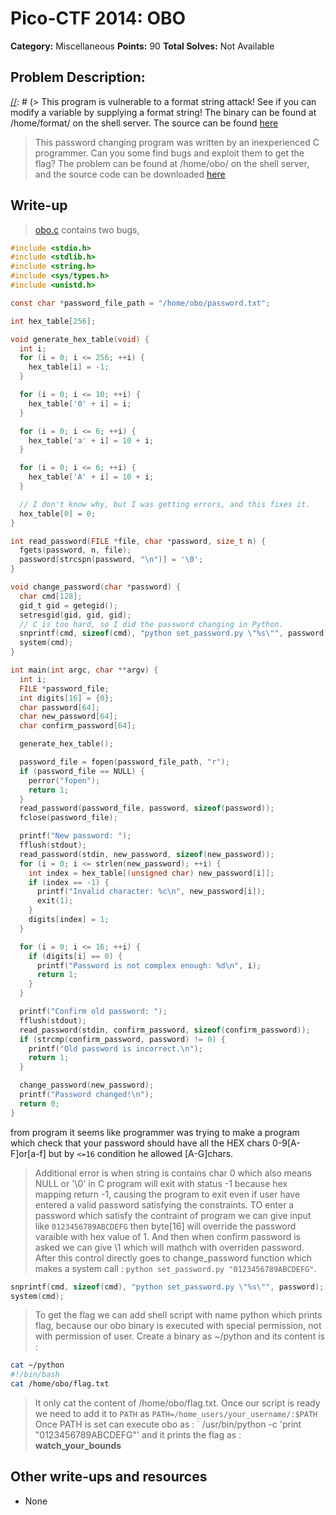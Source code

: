 # Pico-CTF 2014: OBO

**Category:** Miscellaneous
**Points:** 90
**Total Solves:** Not Available
## Problem Description:

[//]: # (> This program is vulnerable to a format string attack! See if you can modify a variable by supplying a format string! The binary can be found at /home/format/ on the shell server. The source can be found [here](format.c\).)
> This password changing program was written by an inexperienced C programmer. Can you some find bugs and exploit them to get the flag? The problem can be found at /home/obo/ on the shell server, and the source code can be downloaded [here](obo.c)

## Write-up
[//]: # (> Your write up goes here.)
> [obo.c](obo.c) contains two bugs,

```c
#include <stdio.h>
#include <stdlib.h>
#include <string.h>
#include <sys/types.h>
#include <unistd.h>

const char *password_file_path = "/home/obo/password.txt";

int hex_table[256];

void generate_hex_table(void) {
  int i;
  for (i = 0; i <= 256; ++i) {
    hex_table[i] = -1;
  }

  for (i = 0; i <= 10; ++i) {
    hex_table['0' + i] = i;
  }

  for (i = 0; i <= 6; ++i) {
    hex_table['a' + i] = 10 + i;
  }

  for (i = 0; i <= 6; ++i) {
    hex_table['A' + i] = 10 + i;
  }

  // I don't know why, but I was getting errors, and this fixes it.
  hex_table[0] = 0;
}

int read_password(FILE *file, char *password, size_t n) {
  fgets(password, n, file);
  password[strcspn(password, "\n")] = '\0';
}

void change_password(char *password) {
  char cmd[128];
  gid_t gid = getegid();
  setresgid(gid, gid, gid);
  // C is too hard, so I did the password changing in Python.
  snprintf(cmd, sizeof(cmd), "python set_password.py \"%s\"", password);
  system(cmd);
}

int main(int argc, char **argv) {
  int i;
  FILE *password_file;
  int digits[16] = {0};
  char password[64];
  char new_password[64];
  char confirm_password[64];

  generate_hex_table();

  password_file = fopen(password_file_path, "r");
  if (password_file == NULL) {
    perror("fopen");
    return 1;
  }
  read_password(password_file, password, sizeof(password));
  fclose(password_file);

  printf("New password: ");
  fflush(stdout);
  read_password(stdin, new_password, sizeof(new_password));
  for (i = 0; i <= strlen(new_password); ++i) {
    int index = hex_table[(unsigned char) new_password[i]];
    if (index == -1) {
      printf("Invalid character: %c\n", new_password[i]);
      exit(1);
    }
    digits[index] = 1;
  }

  for (i = 0; i <= 16; ++i) {
    if (digits[i] == 0) {
      printf("Password is not complex enough: %d\n", i);
      return 1;
    }
  }

  printf("Confirm old password: ");
  fflush(stdout);
  read_password(stdin, confirm_password, sizeof(confirm_password));
  if (strcmp(confirm_password, password) != 0) {
    printf("Old password is incorrect.\n");
    return 1;
  }

  change_password(new_password);
  printf("Password changed!\n");
  return 0;
}
```

from program it seems like programmer was trying to make a program which check that your password should have all the HEX chars 0-9\[A-F\]or\[a-f] but by `<=16` condition he allowed [A-G]chars. 
> Additional error is when string is contains char 0 which also means NULL or '\0' in C program will exit with status -1 because hex mapping return -1, causing the program to exit even if user have entered a valid password satisfying the constraints. 
> TO enter a password which satisfy the contraint of program we can give input like `0123456789ABCDEFG` then byte[16] will override the password varaible with hex value of 1. And then when confirm password is asked we can give \1 which will mathch with overriden password. After this control directly goes to change_password function which makes a system call : `python set_password.py "0123456789ABCDEFG"`.

```c
snprintf(cmd, sizeof(cmd), "python set_password.py \"%s\"", password);
system(cmd);
```
> To get the flag we can add shell script with name python which prints flag, because our obo binary is executed with special permission, not with permission of user. 
> Create a binary as ~/python and its content is :
```bash
cat ~/python
#!/bin/bash
cat /home/obo/flag.txt
```
> It only cat the content of /home/obo/flag.txt. Once our script is ready we need to add it to `PATH` as `PATH=/home_users/your_username/:$PATH`
> Once PATH is set can execute obo as : ` /usr/bin/python -c 'print "0123456789ABCDEFG"' and it prints the flag as : **watch_your_bounds** 

## Other write-ups and resources

* None
